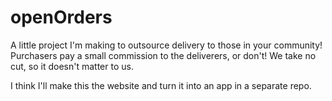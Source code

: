 # openOrders
A little project I'm making to outsource delivery to those in your community! Purchasers pay a small commission to the deliverers, or don't! We take no cut, so it doesn't matter to us.

I think I'll make this the website and turn it into an app in a separate repo.
